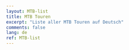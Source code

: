```yaml
---
layout: MTB-list
title: MTB Touren
excerpt: "Liste aller MTB Touren auf Deutsch"
comments: false
lang: de
ref: MTB-list
---
```

